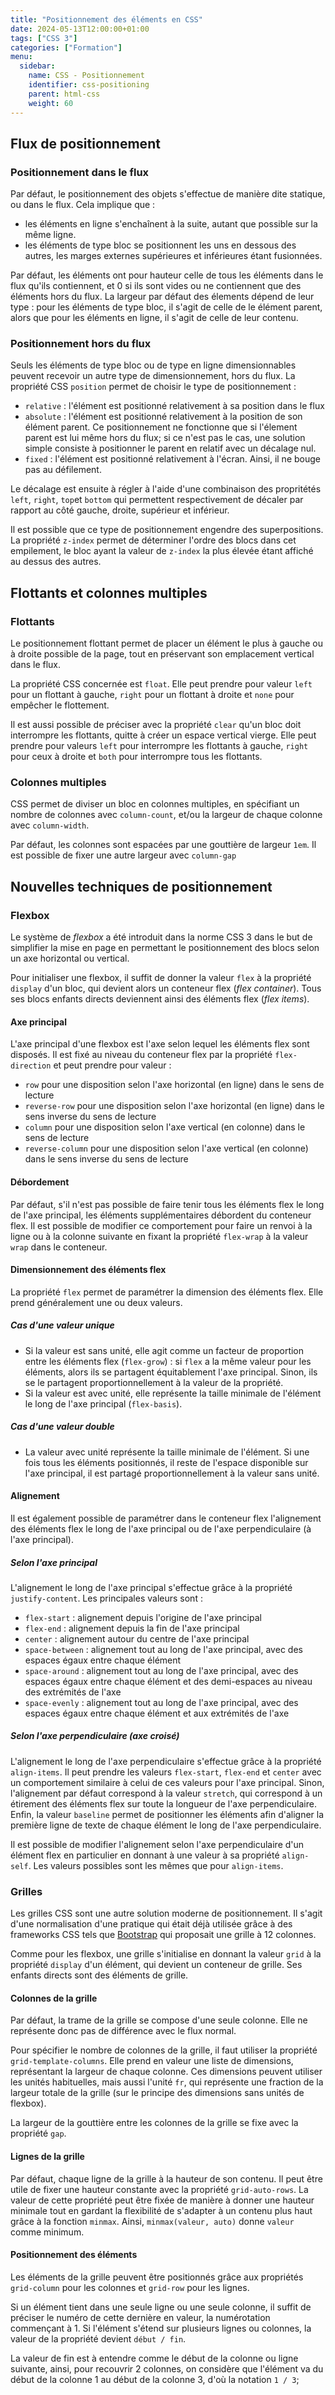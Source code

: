 ```yaml
---
title: "Positionnement des éléments en CSS"
date: 2024-05-13T12:00:00+01:00
tags: ["CSS 3"]
categories: ["Formation"]
menu:
  sidebar:
    name: CSS - Positionnement
    identifier: css-positioning
    parent: html-css
    weight: 60
---
```


## Flux de positionnement

### Positionnement dans le flux

Par défaut, le positionnement des objets s'effectue de manière dite statique, ou dans le flux.
Cela implique que :

- les éléments en ligne s'enchaînent à la suite, autant que possible sur la même ligne.
- les éléments de type bloc se positionnent les uns en dessous des autres, les marges externes supérieures et inférieures étant fusionnées.

Par défaut, les éléments ont pour hauteur celle de tous les éléments dans le flux qu'ils contiennent, et 0 si ils sont vides ou ne contiennent que des éléments hors du flux.
La largeur par défaut des élements dépend de leur type : pour les éléments de type bloc, il s'agit de celle de le élément parent, alors que pour les éléments en ligne, il s'agit de celle de leur contenu.

### Positionnement hors du flux

Seuls les éléments de type bloc ou de type en ligne dimensionnables peuvent recevoir un autre type de dimensionnement, hors du flux. La propriété CSS `position` permet de choisir le type de positionnement :

- `relative` : l'élément est positionné relativement à sa position dans le flux
- `absolute` : l'élément est positionné relativement à la position de son élément parent.
Ce positionnement ne fonctionne que si l'élement parent est lui même hors du flux; si ce n'est pas le cas, une solution simple consiste à positionner le parent en relatif avec un décalage nul. 
- `fixed` : l'élément est positionné relativement à l'écran. Ainsi, il ne bouge pas au défilement.

Le décalage est ensuite à régler à l'aide d'une combinaison des propritétés `left`, `right`, `top`et `bottom` qui permettent respectivement de décaler par rapport au côté gauche, droite, supérieur et inférieur.

Il est possible que ce type de positionnement engendre des superpositions. La propriété `z-index` permet de déterminer l'ordre des blocs dans cet empilement, le bloc ayant la valeur de `z-index` la plus élevée étant affiché au dessus des autres.

## Flottants et colonnes multiples

### Flottants
Le positionnement flottant permet de placer un élément le plus à gauche ou à droite possible de la page, tout en préservant son emplacement vertical dans le flux.

La propriété CSS concernée est `float`. Elle peut prendre pour valeur `left` pour un flottant à gauche, `right` pour un flottant à droite et `none` pour empêcher le flottement.

Il est aussi possible de préciser avec la propriété `clear` qu'un bloc doit interrompre les flottants, quitte à créer un espace vertical vierge. Elle peut prendre pour valeurs `left` pour interrompre les flottants à gauche, `right` pour ceux à droite et `both` pour interrompre tous les flottants.

### Colonnes multiples

CSS permet de diviser un bloc en colonnes multiples, en spécifiant un nombre de colonnes avec `column-count`, et/ou la largeur de chaque colonne avec `column-width`.

Par défaut, les colonnes sont espacées par une gouttière de largeur `1em`. Il est possible de fixer une autre largeur avec `column-gap`

## Nouvelles techniques de positionnement

### Flexbox

Le système de *flexbox* a été introduit dans la norme CSS 3 dans le but de simplifier la mise en page en permettant le positionnement des blocs selon un axe horizontal ou vertical.

Pour initialiser une flexbox, il suffit de donner la valeur `flex` à la propriété `display` d'un bloc, qui devient alors un conteneur flex (*flex container*). Tous ses blocs enfants directs deviennent ainsi des éléments flex (*flex items*).

#### Axe principal

L'axe principal d'une flexbox est l'axe selon lequel les éléments flex sont disposés.
Il est fixé au niveau du conteneur flex par la propriété `flex-direction` et peut prendre pour valeur :
- `row` pour une disposition selon l'axe horizontal (en ligne) dans le sens de lecture
- `reverse-row` pour une disposition selon l'axe horizontal (en ligne) dans le sens inverse du sens de lecture
- `column` pour une disposition selon l'axe vertical (en colonne) dans le sens de lecture
- `reverse-column`  pour une disposition selon l'axe vertical (en colonne) dans le sens inverse du sens de lecture

#### Débordement

Par défaut, s'il n'est pas possible de faire tenir tous les éléments flex le long de l'axe principal, les éléments supplémentaires débordent du conteneur flex.
Il est possible de modifier ce comportement pour faire un renvoi à la ligne ou à la colonne suivante en fixant la propriété `flex-wrap` à la valeur `wrap` dans le conteneur.

#### Dimensionnement des éléments flex

La propriété `flex` permet de paramétrer la dimension des éléments flex. Elle prend généralement une ou deux valeurs.

##### Cas d'une valeur unique
- Si la valeur est sans unité, elle agit comme un facteur de proportion entre les éléments flex (`flex-grow`) : si `flex` a la même valeur pour les éléments, alors ils se partagent équitablement l'axe principal. Sinon, ils se le partagent proportionnellement à la valeur de la propriété.
- Si la valeur est avec unité, elle représente la taille minimale de l'élément le long de l'axe principal (`flex-basis`).

##### Cas d'une valeur double
- La valeur avec unité représente la taille minimale de l'élément. Si une fois tous les éléments positionnés, il reste de l'espace disponible sur l'axe principal, il est partagé proportionnellement à la valeur sans unité.

#### Alignement

Il est également possible de paramétrer dans le conteneur flex l'alignement des éléments flex le long de l'axe principal ou de l'axe perpendiculaire (à l'axe principal).

##### Selon l'axe principal
L'alignement le long de l'axe principal s'effectue grâce à la propriété `justify-content`.
Les principales valeurs sont :
- `flex-start` : alignement depuis l'origine de l'axe principal
- `flex-end` : alignement depuis la fin de l'axe principal
- `center` : alignement autour du centre de l'axe principal
- `space-between` : alignement tout au long de l'axe principal, avec des espaces égaux entre chaque élément
- `space-around` : alignement tout au long de l'axe principal, avec des espaces égaux entre chaque élément et des demi-espaces au niveau des extrémités de l'axe
- `space-evenly` : alignement tout au long de l'axe principal, avec des espaces égaux entre chaque élément et aux extrémités de l'axe

##### Selon l'axe perpendiculaire (axe croisé)
L'alignement le long de l'axe perpendiculaire s'effectue grâce à la propriété `align-items`.
Il peut prendre les valeurs `flex-start`, `flex-end` et `center` avec un comportement similaire à celui de ces valeurs pour l'axe principal.
Sinon, l'alignement par défaut correspond à la valeur `stretch`, qui correspond à un étirement des éléments flex sur toute la longueur de l'axe perpendiculaire.
Enfin, la valeur `baseline` permet de positionner les éléments afin d'aligner la première ligne de texte de chaque élément le long de l'axe perpendiculaire.

Il est possible de modifier l'alignement selon l'axe perpendiculaire d'un élément flex en particulier en donnant à une valeur à sa propriété `align-self`. Les valeurs possibles sont les mêmes que pour `align-items`.

### Grilles

Les grilles CSS sont une autre solution moderne de positionnement.
Il s'agit d'une normalisation d'une pratique qui était déjà utilisée grâce à des frameworks CSS tels que [Bootstrap](https://getbootstrap.com/) qui proposait une grille à 12 colonnes.

Comme pour les flexbox, une grille s'initialise en donnant la valeur `grid` à la propriété `display` d'un élément, qui devient un conteneur de grille. Ses enfants directs sont des éléments de grille.

#### Colonnes de la grille

Par défaut, la trame de la grille se compose d'une seule colonne. Elle ne représente donc pas de différence avec le flux normal.

Pour spécifier le nombre de colonnes de la grille, il faut utiliser la propriété `grid-template-columns`. Elle prend en valeur une liste de dimensions, représentant la largeur de chaque colonne.
Ces dimensions peuvent utiliser les unités habituelles, mais aussi l'unité `fr`, qui représente une fraction de la largeur totale de la grille (sur le principe des dimensions sans unités de flexbox).

La largeur de la gouttière entre les colonnes de la grille se fixe avec la propriété `gap`.

#### Lignes de la grille

Par défaut, chaque ligne de la grille à la hauteur de son contenu. Il peut être utile de fixer une hauteur constante avec la propriété `grid-auto-rows`.
La valeur de cette propriété peut être fixée de manière à donner une hauteur minimale tout en gardant la flexibilité de s'adapter à un contenu plus haut grâce à la fonction `minmax`. Ainsi, `minmax(valeur, auto)` donne `valeur` comme minimum.

#### Positionnement des éléments

Les éléments de la grille peuvent être positionnés grâce aux propriétés `grid-column` pour les colonnes et `grid-row` pour les lignes.

Si un élément tient dans une seule ligne ou une seule colonne, il suffit de préciser le numéro de cette dernière en valeur, la numérotation commençant à 1.
Si l'élément s'étend sur plusieurs lignes ou colonnes, la valeur de la propriété devient `début / fin`.

La valeur de fin est à entendre comme le début de la colonne ou ligne suivante, ainsi, pour recouvrir 2 colonnes, on considère que l'élément va du début de la colonne 1 au début de la colonne 3, d'où la notation `1 / 3`;
